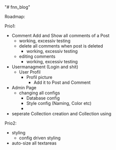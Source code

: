 "# fnn_blog" 

Roadmap:

Prio1:
- Comment Add and Show all comments of a Post
    - working, excessiv testing
    - delete all comments when post is deleted
        - working, excessiv testing
    - editing comments
        - working, excessiv testing
- Usermanagment (Login and shit)
    - User Profil
        - Profil picture
            - Add it to Post and Comment
- Admin Page 
    - changing all configs
        - Database config
        - Style config (Naming, Color etc)
        - 
- seperate Collection creation and Collection using

Prio2:
- styling
    - config driven styling
- auto-size all textareas